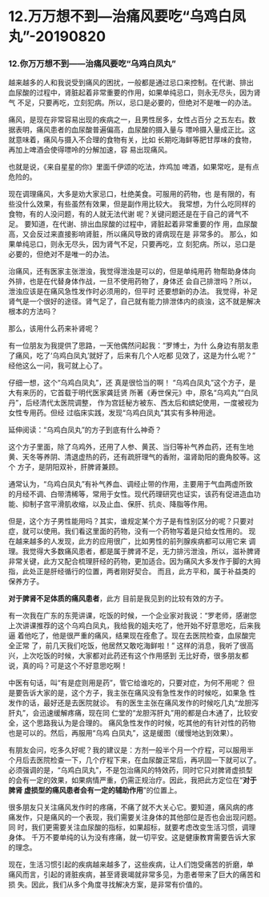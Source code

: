 # 12.万万想不到—治痛风要吃“乌鸡白凤丸”-20190820



<a name="NN3cs"></a>
### 12.你万万想不到——治痛风要吃“乌鸡白凤丸”

越来越多的人和我说受到痛风的困扰，一般都是通过忌口来控制。在代谢、排出
血尿酸的过程中，肾脏起着非常重要的作用，如果单纯忌口，则永无尽头，因为肾气
不足，只要再吃，立刻犯病。所以，忌口是必要的，但绝对不是唯一的办法。

痛风，是现在非常容易出现的疾病之一，且男性居多，女性占百分
之五左右。数据表明，痛风患者的血尿酸普遍偏高，血尿酸的摄入量与
嘌呤摄入量成正比。这就意味着，痛风与摄入不合理的食物有关，比如
长期吃海鲜等肥甘厚味的食物，再加上啤酒会使得嘌呤的分解加速，容
易出现痛风。

也就是说，《来自星星的你》里面千伊颂的吃法，炸鸡加
啤酒，如果常吃，是有点危险的。

现在调理痛风，大多是劝大家忌口，杜绝美食。可服用的药物，也
是有限的，有些没什么效果，有些虽然有效果，但是副作用比较大。
我常想，为什么吃同样的食物，有的人没问题，有的人就无法代谢
呢？关键问题还是在于自己的肾气不足。
要知道，在代谢、排出血尿酸的过程中，肾脏起着非常重要的作
用，血尿酸高，又会反过来直接影响肾脏，所以痛风导致的肾病现在是
非常多的。
那么，如果单纯忌口，则永无尽头，因为肾气不足，只要再吃，立
刻犯病。所以，忌口是必要的，但绝对不是唯一的办法。

治痛风，还有医家主张泄浊，我觉得泄浊是可以的，但是单纯用药
物帮助身体向外排，也是在代替身体作战，一旦不使用药物了，身体还
会自己排泄吗？所以，泄浊应该是在痛风急性发作时必须用的，但平时
还要想新的办法。
我觉得，补足肾气是一个很好的途径。肾气足了，自己就有能力排泄体内的痰浊，这不就是解决根本的方法吗？

那么，该用什么药来补肾呢？

有一位朋友为我提供了思路，一天他偶然问起我：“罗博士，为什
么身边有朋友患了痛风，吃了‘乌鸡白凤丸’就好了，后来有几个人吃都
见效了，这是为什么呢？”
经他这么一问，我可就上心了。

仔细一想，这个“乌鸡白凤丸”，还
真是很恰当的啊！
“乌鸡白凤丸”这个方子，是大有来历的，它首载于明代医家龚廷贤
所著《寿世保元》中，原名“乌鸡丸”“白凤丹”，后经清代太医院调整，
作为宫廷秘方被东、西太后和嫔妃使用，一度被视为女性专用药。但经
过临床实践，发现“乌鸡白凤丸”其实有多种用途。

延伸阅读：“乌鸡白凤丸”的方子到底有什么神奇？

这个方子里面，除了乌鸡外，还用了人参、黄芪、当归等补气养血药，还有生地
黄、天冬等养阴、清退虚热的药，还有疏肝理气的香附，温肾助阳的鹿角胶等。这个
方子，是阴阳双补，肝脾肾兼顾。

通常认为，“乌鸡白凤丸”有补气养血、调经止带的作用，主要用于气血两虚所致
的月经不调、白带清稀等，常用于女性。现代药理研究也证实，该药有促进造血功
能、抑制子宫平滑肌收缩，以及止血、保肝、抗炎、降脂等作用。

但是，这个方子男性能用吗？其实，谁规定某个方子是有性别区分的呢？只要对
症，就可以使用。我们看这里面的药物，没有一个药物写着是只给女性用的。
现在越来越多的人发现，此方的应用很广，比如男性的前列腺疾病都可以用它来
调理。我觉得大多数痛风患者，都是属于脾肾不足，无力排污泄浊，所以，滋补脾肾
非常关键，此方又配合梳理肝经的药物，更加适合。因为痛风大多发作于脚的大拇
指，此处正是肝经循行的位置，两者刚好契合。
而且，此方平和，属于补益类的保养方子。

**对于脾肾不足体质的痛风患者**，此方
目前是我见到的比较有效的方子。

有一次我在广东的东莞讲课，吃饭的时候，一个企业家对我说：“罗老师，感谢您
上次讲课推荐的这个乌鸡白凤丸，我给我的姐夫吃了，他开始不好意思吃，后来我逼
着他吃了，他是很严重的痛风，结果现在痊愈了。现在去医院检查，血尿酸完全正常
了，前几天我们吃饭，他居然又敢吃海鲜啦！”
这样的消息，我听了很高兴，上次吃饭的时候，大家都对此药还有这个作用感到
无比好奇，很多朋友都说，真的吗？可是这个不好意思吃啊！

中医有句话，叫“有是症则用是药”，管它给谁吃的，只要对症，为何不用呢？
但是要告诉大家的是，这个方子，我主张在痛风没有急性发作的时候吃，如果急
性发作的话，最好还是去医院就诊。
有的医生主张在痛风发作的时候吃几丸“龙胆泻肝丸”，会迅速缓解疼痛，现在同
仁堂的“龙胆泻肝丸”用的都是白木通了，比较安全，这个思路我认为是合理的。
痛风急性发作的时候，吃其他的有针对性的药物也是可以的。然后，再服用“乌鸡
白凤丸”，这是缓图（缓慢地达到效果）。

有朋友会问，吃多久好呢？我的建议是：方剂一般半个月一个疗程，可以服用半
个月后去医院检查一下，几个疗程下来，在血尿酸正常后，再巩固一下就可以了。
必须强调的是，“乌鸡白凤丸”，不是包治痛风的特效药，同时它只对脾肾虚损型
的会有一定的效果，如果病情严重，仍需正规治疗。因此，我把此方定位在“**对于脾肾
虚损型的痛风患者会有一定的辅助作用**”的位置上。

很多朋友只关注痛风发作时的疼痛，不痛了就不大关心它。要知道，痛风病的疼
痛发作，只是痛风的一个表现，我们需要关注身体的其他部位是否也会出现问题。同
时，我们更需要关注血尿酸的指标，如果超标，就要考虑改变生活习惯，调理身体。
千万不要单纯的认为没有疼痛，就一切平安。这是健康教育需要告诉大家的理念。

现在，生活习惯引起的疾病越来越多了，这些疾病，让人们饱受痛苦的折磨，单
痛风而言，引起的肾脏疾病，甚至肾衰竭就非常多见，为患者带来了巨大的痛苦和损
失。因此，我们从多个角度寻找解决方案，是非常有价值的。
